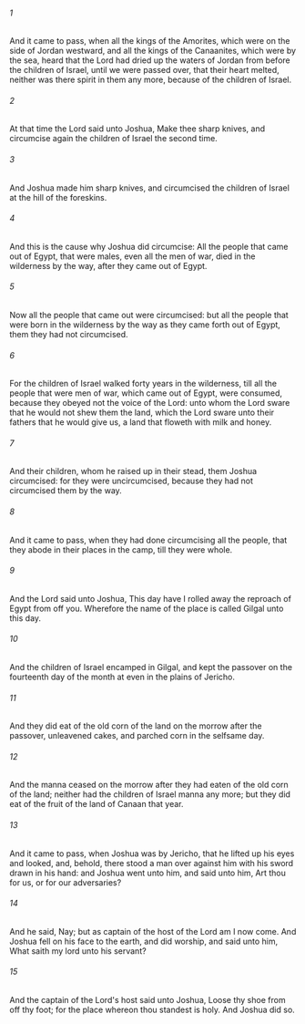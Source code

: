 ###### 1
And it came to pass, when all the kings of the Amorites, which were on the side of Jordan westward, and all the kings of the Canaanites, which were by the sea, heard that the Lord had dried up the waters of Jordan from before the children of Israel, until we were passed over, that their heart melted, neither was there spirit in them any more, because of the children of Israel.

###### 2
At that time the Lord said unto Joshua, Make thee sharp knives, and circumcise again the children of Israel the second time.

###### 3
And Joshua made him sharp knives, and circumcised the children of Israel at the hill of the foreskins.

###### 4
And this is the cause why Joshua did circumcise: All the people that came out of Egypt, that were males, even all the men of war, died in the wilderness by the way, after they came out of Egypt.

###### 5
Now all the people that came out were circumcised: but all the people that were born in the wilderness by the way as they came forth out of Egypt, them they had not circumcised.

###### 6
For the children of Israel walked forty years in the wilderness, till all the people that were men of war, which came out of Egypt, were consumed, because they obeyed not the voice of the Lord: unto whom the Lord sware that he would not shew them the land, which the Lord sware unto their fathers that he would give us, a land that floweth with milk and honey.

###### 7
And their children, whom he raised up in their stead, them Joshua circumcised: for they were uncircumcised, because they had not circumcised them by the way.

###### 8
And it came to pass, when they had done circumcising all the people, that they abode in their places in the camp, till they were whole.

###### 9
And the Lord said unto Joshua, This day have I rolled away the reproach of Egypt from off you. Wherefore the name of the place is called Gilgal unto this day.

###### 10
And the children of Israel encamped in Gilgal, and kept the passover on the fourteenth day of the month at even in the plains of Jericho.

###### 11
And they did eat of the old corn of the land on the morrow after the passover, unleavened cakes, and parched corn in the selfsame day.

###### 12
And the manna ceased on the morrow after they had eaten of the old corn of the land; neither had the children of Israel manna any more; but they did eat of the fruit of the land of Canaan that year.

###### 13
And it came to pass, when Joshua was by Jericho, that he lifted up his eyes and looked, and, behold, there stood a man over against him with his sword drawn in his hand: and Joshua went unto him, and said unto him, Art thou for us, or for our adversaries?

###### 14
And he said, Nay; but as captain of the host of the Lord am I now come. And Joshua fell on his face to the earth, and did worship, and said unto him, What saith my lord unto his servant?

###### 15
And the captain of the Lord's host said unto Joshua, Loose thy shoe from off thy foot; for the place whereon thou standest is holy. And Joshua did so.

